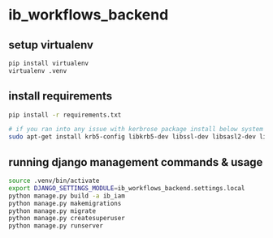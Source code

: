 # ib_workflows_backend


## setup virtualenv

```sh
pip install virtualenv
virtualenv .venv
```

## install requirements

```bash
pip install -r requirements.txt

# if you ran into any issue with kerbrose package install below system dependencies
sudo apt-get install krb5-config libkrb5-dev libssl-dev libsasl2-dev libsasl2-modules-gssapi-mit python3.7-dev python3-dev -y

```

## running django management commands & usage

```sh
source .venv/bin/activate
export DJANGO_SETTINGS_MODULE=ib_workflows_backend.settings.local
python manage.py build -a ib_iam
python manage.py makemigrations
python manage.py migrate
python manage.py createsuperuser
python manage.py runserver

```